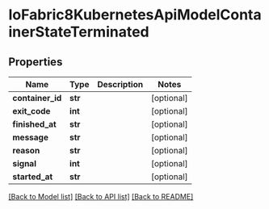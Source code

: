 # IoFabric8KubernetesApiModelContainerStateTerminated

## Properties
Name | Type | Description | Notes
------------ | ------------- | ------------- | -------------
**container_id** | **str** |  | [optional] 
**exit_code** | **int** |  | [optional] 
**finished_at** | **str** |  | [optional] 
**message** | **str** |  | [optional] 
**reason** | **str** |  | [optional] 
**signal** | **int** |  | [optional] 
**started_at** | **str** |  | [optional] 

[[Back to Model list]](../README.md#documentation-for-models) [[Back to API list]](../README.md#documentation-for-api-endpoints) [[Back to README]](../README.md)

